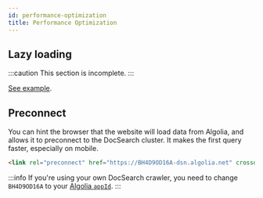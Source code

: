 ```yaml
---
id: performance-optimization
title: Performance Optimization
---
```


## Lazy loading

<!-- prettier-ignore -->
:::caution
This section is incomplete.
:::

[See example](https://github.com/facebook/docusaurus/blob/878ce3132b94ecfc112793212fff3e16cb9e6318/packages/docusaurus-theme-search-algolia/src/theme/SearchBar/index.js).

## Preconnect

You can hint the browser that the website will load data from Algolia, and allows it to preconnect to the DocSearch cluster. It makes the first query faster, especially on mobile.

```html
<link rel="preconnect" href="https://BH4D9OD16A-dsn.algolia.net" crossorigin />
```

<!-- prettier-ignore -->
:::info
If you're using your own DocSearch crawler, you need to change `BH4D9OD16A` to your [Algolia `appId`](https://www.algolia.com/doc/api-reference/crawler/configuration/app-id/).
:::
